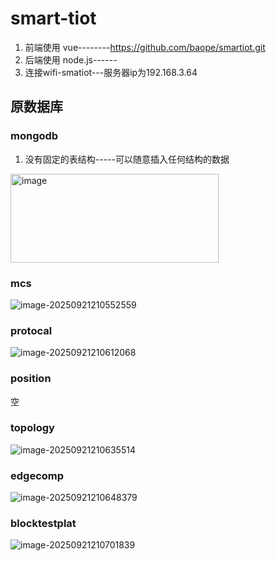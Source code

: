 # smart-tiot

1. 前端使用 vue--------https://github.com/baope/smartiot.git
2. 后端使用 node.js------
3. 连接wifi-smatiot---服务器ip为192.168.3.64

## 原数据库

### mongodb

1. 没有固定的表结构-----可以随意插入任何结构的数据
<img width="333" height="142" alt="image" src="https://github.com/user-attachments/assets/6abd3c10-5e1e-4646-b005-5da28f0690b0" />

### mcs

![image-20250921210552559](E:\pic\img\image-20250921210552559.png)

### protocal

![image-20250921210612068](E:\pic\img\image-20250921210612068.png)

### position

空

### topology

![image-20250921210635514](E:\pic\img\image-20250921210635514.png)

### edgecomp

![image-20250921210648379](E:\pic\img\image-20250921210648379.png)

### blocktestplat

![image-20250921210701839](E:\pic\img\image-20250921210701839.png)
